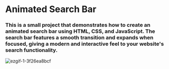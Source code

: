 
# Animated Search Bar

### This is a small project that demonstrates how to create an animated search bar using HTML, CSS, and JavaScript. The search bar features a smooth transition and expands when focused, giving a modern and interactive feel to your website's search functionality.



![ezgif-1-3f26ea8bcf](https://github.com/MedOussemaNjimi/barre-de-recherche/assets/148823802/c8732a30-5fae-4256-9697-f397f0945031)
